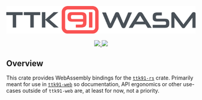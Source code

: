 <p align="center"><img src="assets/ttk91wasm-logo.svg" /></p>
<p align="center">
  <a href="https://travis-ci.com/dogamak/ttk91-wasm">
    <img src="https://travis-ci.com/dogamak/ttk91-wasm.svg?branch=master" />
  </a>
  <a href="https://npmjs.com/package/ttk91-wasm">
    <img src="https://badge.fury.io/js/ttk91-wasm.svg" />
  </a>
</p>

## Overview

This crate provides WebAssembly bindings for the [`ttk91-rs`](https://github.com/dogamak/ttk91-rs) crate.
Primarily meant for use in [`ttk91-web`](https://github.com/dogamak/ttk91-web) so documentation, API ergonomics or other use-cases outside of `ttk91-web` are, at least for now, not a priority.
